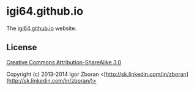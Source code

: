 # igi64.github.io

The [igi64.github.io](http://igi64.github.io/) website.

## License

[Creative Commons Attribution-ShareAlike 3.0](http://creativecommons.org/licenses/by-sa/3.0/)

Copyright (c) 2013-2014 Igor Zboran <[http://sk.linkedin.com/in/zboran](http://sk.linkedin.com/in/zboran/)>
